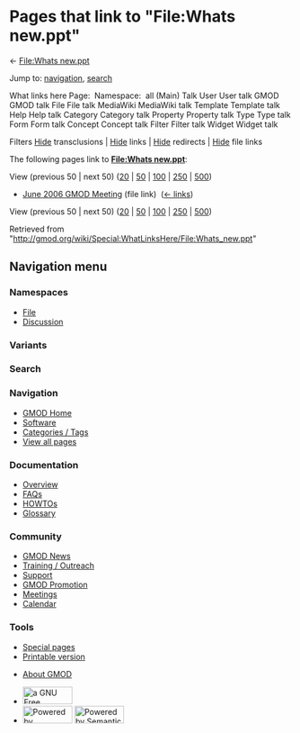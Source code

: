 <div id="mw-page-base" class="noprint">

</div>

<div id="mw-head-base" class="noprint">

</div>

<div id="content" class="mw-body" role="main">

<span id="top"></span>

<div id="mw-js-message" style="display:none;">

</div>



# <span dir="auto">Pages that link to "File:Whats new.ppt"</span>

<div id="bodyContent">

<div id="contentSub">

← [File:Whats new.ppt](/wiki/File:Whats_new.ppt "File:Whats new.ppt")

</div>

<div id="jump-to-nav" class="mw-jump">

Jump to: [navigation](#mw-navigation), [search](#p-search)

</div>

<div id="mw-content-text">

What links here Page:  Namespace:  all (Main) Talk User User talk GMOD
GMOD talk File File talk MediaWiki MediaWiki talk Template Template talk
Help Help talk Category Category talk Property Property talk Type Type
talk Form Form talk Concept Concept talk Filter Filter talk Widget
Widget talk

Filters
[Hide](/mediawiki/index.php?title=Special:WhatLinksHere/File:Whats_new.ppt&hidetrans=1 "Special:WhatLinksHere/File:Whats new.ppt")
transclusions \|
[Hide](/mediawiki/index.php?title=Special:WhatLinksHere/File:Whats_new.ppt&hidelinks=1 "Special:WhatLinksHere/File:Whats new.ppt")
links \|
[Hide](/mediawiki/index.php?title=Special:WhatLinksHere/File:Whats_new.ppt&hideredirs=1 "Special:WhatLinksHere/File:Whats new.ppt")
redirects \|
[Hide](/mediawiki/index.php?title=Special:WhatLinksHere/File:Whats_new.ppt&hideimages=1 "Special:WhatLinksHere/File:Whats new.ppt")
file links

The following pages link to **[File:Whats
new.ppt](/wiki/File:Whats_new.ppt "File:Whats new.ppt")**:

View (previous 50 \| next 50)
([20](/mediawiki/index.php?title=Special:WhatLinksHere/File:Whats_new.ppt&limit=20 "Special:WhatLinksHere/File:Whats new.ppt")
\|
[50](/mediawiki/index.php?title=Special:WhatLinksHere/File:Whats_new.ppt&limit=50 "Special:WhatLinksHere/File:Whats new.ppt")
\|
[100](/mediawiki/index.php?title=Special:WhatLinksHere/File:Whats_new.ppt&limit=100 "Special:WhatLinksHere/File:Whats new.ppt")
\|
[250](/mediawiki/index.php?title=Special:WhatLinksHere/File:Whats_new.ppt&limit=250 "Special:WhatLinksHere/File:Whats new.ppt")
\|
[500](/mediawiki/index.php?title=Special:WhatLinksHere/File:Whats_new.ppt&limit=500 "Special:WhatLinksHere/File:Whats new.ppt"))

- [June 2006 GMOD
  Meeting](/wiki/June_2006_GMOD_Meeting "June 2006 GMOD Meeting") (file
  link) ‎ <span class="mw-whatlinkshere-tools">([←
  links](/mediawiki/index.php?title=Special:WhatLinksHere&target=June+2006+GMOD+Meeting "Special:WhatLinksHere"))</span>

View (previous 50 \| next 50)
([20](/mediawiki/index.php?title=Special:WhatLinksHere/File:Whats_new.ppt&limit=20 "Special:WhatLinksHere/File:Whats new.ppt")
\|
[50](/mediawiki/index.php?title=Special:WhatLinksHere/File:Whats_new.ppt&limit=50 "Special:WhatLinksHere/File:Whats new.ppt")
\|
[100](/mediawiki/index.php?title=Special:WhatLinksHere/File:Whats_new.ppt&limit=100 "Special:WhatLinksHere/File:Whats new.ppt")
\|
[250](/mediawiki/index.php?title=Special:WhatLinksHere/File:Whats_new.ppt&limit=250 "Special:WhatLinksHere/File:Whats new.ppt")
\|
[500](/mediawiki/index.php?title=Special:WhatLinksHere/File:Whats_new.ppt&limit=500 "Special:WhatLinksHere/File:Whats new.ppt"))

</div>

<div class="printfooter">

Retrieved from
"<http://gmod.org/wiki/Special:WhatLinksHere/File:Whats_new.ppt>"

</div>

<div id="catlinks" class="catlinks catlinks-allhidden">

</div>

<div class="visualClear">

</div>

</div>

</div>

<div id="mw-navigation">

## Navigation menu

<div id="mw-head">



<div id="left-navigation">

<div id="p-namespaces" class="vectorTabs" role="navigation"
aria-labelledby="p-namespaces-label">

### Namespaces

- <span id="ca-nstab-image"><a href="/wiki/File:Whats_new.ppt" accesskey="c"
  title="View the file page [c]">File</a></span>
- <span id="ca-talk"><a
  href="/mediawiki/index.php?title=File_talk:Whats_new.ppt&amp;action=edit&amp;redlink=1"
  accesskey="t"
  title="Discussion about the content page [t]">Discussion</a></span>

</div>

<div id="p-variants" class="vectorMenu emptyPortlet" role="navigation"
aria-labelledby="p-variants-label">

### 

### Variants[](#)

<div class="menu">

</div>

</div>

</div>

<div id="right-navigation">





</div>

<div id="p-search" role="search">

### Search

<div id="simpleSearch">

</div>

</div>

</div>

</div>

<div id="mw-panel">

<div id="p-logo" role="banner">

<a href="/wiki/Main_Page"
style="background-image: url(http://gmod.org/images/GMOD-cogs.png);"
title="Visit the main page"></a>

</div>

<div id="p-Navigation" class="portal" role="navigation"
aria-labelledby="p-Navigation-label">

### Navigation

<div class="body">

- <span id="n-GMOD-Home">[GMOD Home](/wiki/Main_Page)</span>
- <span id="n-Software">[Software](/wiki/GMOD_Components)</span>
- <span id="n-Categories-.2F-Tags">[Categories /
  Tags](/wiki/Categories)</span>
- <span id="n-View-all-pages">[View all
  pages](/wiki/Special:AllPages)</span>

</div>

</div>

<div id="p-Documentation" class="portal" role="navigation"
aria-labelledby="p-Documentation-label">

### Documentation

<div class="body">

- <span id="n-Overview">[Overview](/wiki/Overview)</span>
- <span id="n-FAQs">[FAQs](/wiki/Category:FAQ)</span>
- <span id="n-HOWTOs">[HOWTOs](/wiki/Category:HOWTO)</span>
- <span id="n-Glossary">[Glossary](/wiki/Glossary)</span>

</div>

</div>

<div id="p-Community" class="portal" role="navigation"
aria-labelledby="p-Community-label">

### Community

<div class="body">

- <span id="n-GMOD-News">[GMOD News](/wiki/GMOD_News)</span>
- <span id="n-Training-.2F-Outreach">[Training /
  Outreach](/wiki/Training_and_Outreach)</span>
- <span id="n-Support">[Support](/wiki/Support)</span>
- <span id="n-GMOD-Promotion">[GMOD
  Promotion](/wiki/GMOD_Promotion)</span>
- <span id="n-Meetings">[Meetings](/wiki/Meetings)</span>
- <span id="n-Calendar">[Calendar](/wiki/Calendar)</span>

</div>

</div>

<div id="p-tb" class="portal" role="navigation"
aria-labelledby="p-tb-label">

### Tools

<div class="body">

- <span id="t-specialpages"><a href="/wiki/Special:SpecialPages" accesskey="q"
  title="A list of all special pages [q]">Special pages</a></span>
- <span id="t-print"><a
  href="/mediawiki/index.php?title=Special:WhatLinksHere/File:Whats_new.ppt&amp;printable=yes"
  rel="alternate" accesskey="p"
  title="Printable version of this page [p]">Printable version</a></span>

</div>

</div>

</div>

</div>

<div id="footer" role="contentinfo">

- <span id="footer-places-about">[About
  GMOD](/wiki/GMOD:About "GMOD:About")</span>

<!-- -->

- <span id="footer-copyrightico">[<img src="http://www.gnu.org/graphics/gfdl-logo-small.png" width="88"
  height="31" alt="a GNU Free Documentation License" />](http://www.gnu.org/licenses/fdl-1.3.html)</span>
- <span id="footer-poweredbyico">[<img src="/mediawiki/skins/common/images/poweredby_mediawiki_88x31.png"
  width="88" height="31" alt="Powered by MediaWiki" />](//www.mediawiki.org/)
  [<img
  src="/mediawiki/extensions/SemanticMediaWiki/includes/../resources/images/smw_button.png"
  width="88" height="31" alt="Powered by Semantic MediaWiki" />](https://www.semantic-mediawiki.org/wiki/Semantic_MediaWiki)</span>

<div style="clear:both">

</div>

</div>
